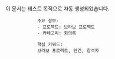 이 문서는 테스트 목적으로 자동 생성되었습니다.
                
                주요 정보:
                - 프로젝트: 브라보 프로젝트
                - 카테고리: 회의록
                
                핵심 키워드:
                브라보 프로젝트, 안건, 참석자